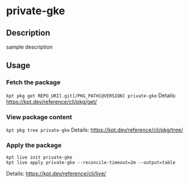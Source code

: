 # private-gke

## Description

sample description

## Usage

### Fetch the package

`kpt pkg get REPO_URI[.git]/PKG_PATH[@VERSION] private-gke`
Details: <https://kpt.dev/reference/cli/pkg/get/>

### View package content

`kpt pkg tree private-gke`
Details: <https://kpt.dev/reference/cli/pkg/tree/>

### Apply the package

```shell
kpt live init private-gke
kpt live apply private-gke --reconcile-timeout=2m --output=table
```

Details: <https://kpt.dev/reference/cli/live/>
